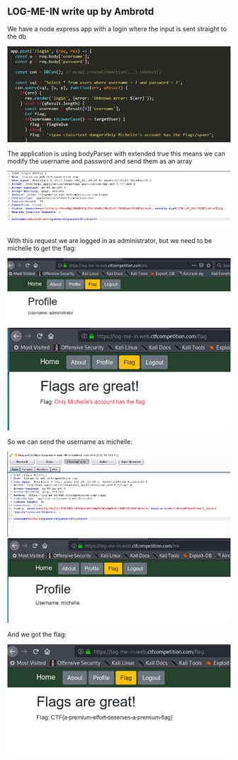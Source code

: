 ## LOG-ME-IN write up by Ambrotd

We have a node express app with a login where the input is sent straight to the db

![892b3f85ac924daef30956ea40806ce9.png](../../_resources/68a7f7504e1f474980c472dce7233c69.png)

The application is using bodyParser with extended true this means we can modify the username and password and send them as an array

![91a2a7704e95fd6bf1b39c205cf3669a.png](../../_resources/a274f2f17b34493688ed7e007ead6fd2.png)

With this request we are logged in as administrator, but we need to be michelle to get the flag:

![e0a7593a59ee79fbdcfa5fada5290825.png](../../_resources/47f04c4a69d241359eeb1966c8811fd4.png)
![26e06a6a84119014ba4a9d99a6a4b996.png](../../_resources/60bd5face5c946dfa85d91367c9a0b83.png)

So we can send the username as michelle:

![818b78552a6098dc9778d8d8abb1857a.png](../../_resources/98170f2c2f3f41a09e0a0c49226f3870.png)
![fffa44f0ba8bc411f0a40f3fa41d3926.png](../../_resources/91a617833d14473e8645db2228fbf2b9.png)

And we got the flag:

![7fd3060dd0ac0336ddec407634eaa13f.png](../../_resources/471e3512911d4bfd96a36770d1b218e0.png)
